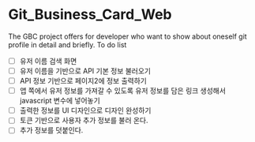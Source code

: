 # Git_Business_Card_Web
The GBC project offers for developer who want to show about oneself git profile in detail and briefly.
To do list
- [ ] 유저 이름 검색 화면
- [ ] 유저 이름을 기반으로 API 기본 정보 불러오기 
- [ ] API 정보 기반으로 페이지2에 정보 출력하기
- [ ] 앱 쪽에서 유저 정보를 가져갈 수 있도록 유저 정보를 담은 링크 생성해서 javascript 변수에 넣어놓기
- [ ] 출력한 정보를 UI 디자인으로 디자인 완성하기
- [ ] 토큰 기반으로 사용자 추가 정보를 불러 온다.
- [ ] 추가 정보를 덧붙인다.
